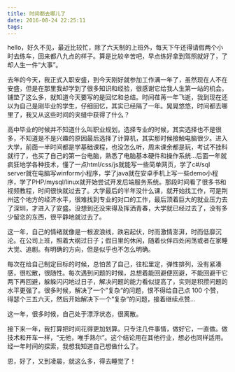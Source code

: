 ```yaml
---
title: 时间都去哪儿了
date: 2016-08-24 22:25:11
tags:
---
```


hello，好久不见，最近比较忙，除了六天制的上班外，每天下午还得请假两个小时去练车，回来都八九点的样子。算是比较辛苦吧，早点练好拿到驾照就好了，了却人生一件“大事”。

去年的今天，我正式入职安盛，到今天刚好就参加工作满一年了，虽然现在人不在安盛，但是在那里我却学到了很多知识和经验，很感谢它给我人生第一站的机会。铺垫了这么多，就知道今天要写的是回忆和总结。时间荏苒一年飞逝，我到现在还以为自己是刚毕业的学生，仔细回忆，其实已经隔了一年。晃晃悠悠，时间都去哪里了，我又从这些时间的夹缝中获得了什么？

高中毕业的时候并不知道什么叫职业规划，选择专业的时候，其实选择也不是很多，不知道是不是兴趣的原因最后选择了计算机，其实那时候接触电脑很少。进入大学，前面一半时间都是学基础课程，也没怎么听，周末课余都是玩，考试不挂科就行了，也买了自己的第一台电脑，熟悉了电脑基本硬件和操作系统...后面一年就疯狂地学各种技术，懂了一点html/css/js就能写一些简单网页，学了c#/sql server就在电脑写winform小程序，学了java就在安卓手机上写一些demo小程序，学了PHP/mysql/linux就开始尝试开发后端服务系统。那段时间看了很多书和视频教程，时间很快就过去了。大学最后的半年没什么课，就开始找工作，可是荆州这个地方的经济水平，很难找到专业的对口的工作，最后顶着巨大的就业压力去了深圳，才进入了安盛。没想到还没来得及挥洒青春，大学就已经过去了，没有多少留恋的东西，很平静地就过去了。

这一年，自己的情绪就像是一根波浪线，跌宕起伏，时而激情澎湃，时而低靡沉沦。在公司上班，照着大纲过日子；假日里的休闲，随着伙伴四处闲荡或者在家睡大觉、追剧。有明确的方向，但是似乎也不怎么明确。

每次在给自己制定目标的时候，总怕苦了自己，往松里定，弹性排列，没有紧凑感，很松散，很随性。每次遇到问题的时候，总想着能回避便回避，不能回避干它两下再回避，躲躲闪闪地过日子，解决问题的能力看似提高了，实则是积攒问题的水平更强了。很多时候，解决了一个”复杂“的问题，恨不得给自己点 100 个赞，得瑟个三五六天，然后开始解决下一个“复杂”的问题，接着继续点赞...

这一年，很多时候，自己处于漂浮状态，很离散。

接下来一年，我打算把时间花得更加划算。只专注几件事情，做好它，一直做。做技术和开车一样，“无他，唯手熟尔”。这个结论用在其他行业，想必也同样适用。经一年时间的探索，我想我知道自己想做什么了。

恩，好了，又到凌晨，就这么多，得去睡觉了！